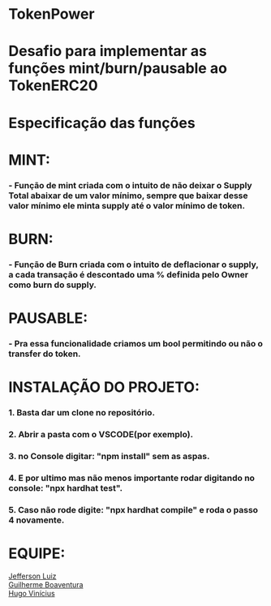 # TokenPower
 
<h1>Desafio para implementar as funções mint/burn/pausable ao TokenERC20<h1>
 
<h1>Especificação das funções<h1>
 
# MINT:
<h3>- Função de mint criada com o intuito de não deixar o Supply Total abaixar de um valor mínimo, sempre que baixar desse valor mínimo ele minta supply até o valor mínimo de token.<h3>

# BURN:
<h3>- Função de Burn criada com o intuito de deflacionar o supply, a cada transação é descontado uma % definida pelo Owner como burn do supply.<h3>

# PAUSABLE:
<h3>- Pra essa funcionalidade criamos um bool permitindo ou não o transfer do token.<h3>
 
# INSTALAÇÃO DO PROJETO:
<h3>1. Basta dar um clone no repositório.<h3>
<h3>2. Abrir a pasta com o VSCODE(por exemplo).<h3>
<h3>3. no Console digitar: "npm install" sem as aspas.<h3>
<h3>4. E por ultimo mas não menos importante rodar digitando no console: "npx hardhat test".<h3>
<h3>5. Caso não rode digite: "npx hardhat compile" e roda o passo 4 novamente.<h3>
 
# EQUIPE:
[Jefferson Luiz](https://github.com/devworlds)<br>
[Guilherme Boaventura](https://github.com/guilhermeboaventurarodrigues)<br>
[Hugo Vinícius](https://github.com/Hiramek1)
